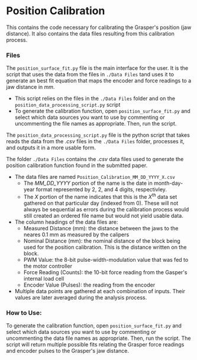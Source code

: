 # Position Calibration

This contains the code necessary for calibrating the Grasper's position (jaw distance). It also contains the data files resulting from this calibration process. 

### Files

The `position_surface_fit.py` file is the main interface for the user. It is the script that uses the data from the files in `./Data Files` tand uses it to generate an best fit equation that maps the encoder and force readings to a jaw distance in *mm*.
- This script relies on the files in the `./Data Files` folder and on the `position_data_processing_script.py` script
- To generate the calibration function, open `position_surface_fit.py` and select which data sources you want to use by commenting or uncommenting the file names as appropriate. Then, run the script.

The `position_data_processing_script.py` file is the python script that takes reads the data from the _.csv_ files in the `./Data Files` folder, processes it, and outputs it in a more usable form.

The folder `./Data Files` contains the *.csv* data files used to generate the position calibration function found in the submitted paper.
- The data files are named `Position_Calibration_MM_DD_YYYY_X.csv`
    - The *MM_DD_YYYY* portion of the name is the date in month-day-year format represented by 2, 2, and 4 digits, respectivley.
    - The *X* portion of the name indicates that this is the *X*<sup>th</sup> data set gathered on that particular day (indexed from 0). These will not always be sequential as errors during the calibration process would still created an ordered file name but would not yield usable data.
- The column headings of the data files are:
    - Measured Distance (mm): the distance between the jaws to the neares 0.1 mm as measured by the calipers
    - Nominal Distance (mm): the nominal distance of the block being used for the position calibration. This is the distance written on the block.
    - PWM Value: the 8-bit pulse-width-modulation value that was fed to the motor controller
    - Force Reading (Counts): the 10-bit force reading from the Gasper's internal load cell
    - Encoder Value (Pulses): the reading from the encoder
- Multiple data points are gathered at each combination of inputs. Their values are later averaged during the analysis process.

### How to Use:

To generate the calibration function, open `position_surface_fit.py` and select which data sources you want to use by commenting or uncommenting the data file names as appropriate. Then, run the script. The script will return multiple possible fits relating the Grasper force readings and encoder pulses to the Grasper's jaw distance. 
